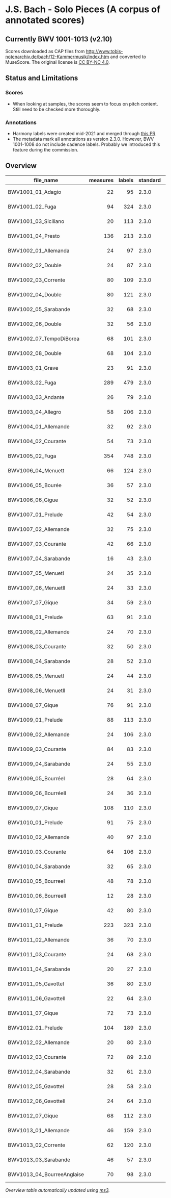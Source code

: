# J.S. Bach - Solo Pieces (A corpus of annotated scores)
## Currently BWV 1001-1013 (v2.10)

Scores downloaded as CAP files from http://www.tobis-notenarchiv.de/bach/12-Kammermusik/index.htm and converted to MuseScore. The original license is [CC BY-NC 4.0](https://creativecommons.org/licenses/by-nc/4.0/).

## Status and Limitations

### Scores

* When looking at samples, the scores seem to focus on pitch content. Still need to be checked more thoroughly.

### Annotations

* Harmony labels were created mid-2021 and merged through [this PR](https://github.com/DCMLab/bach_solo/pull/2)
* The metadata mark all annotations as version 2.3.0. However, BWV 1001-1008 do not include cadence labels. Probably we introduced this feature during the commission.


## Overview
|        file_name         |measures|labels|standard| annotators |
|--------------------------|-------:|-----:|--------|------------|
|BWV1001_01_Adagio         |      22|    95|2.3.0   |Adrian Nagel|
|BWV1001_02_Fuga           |      94|   324|2.3.0   |Adrian Nagel|
|BWV1001_03_Siciliano      |      20|   113|2.3.0   |Adrian Nagel|
|BWV1001_04_Presto         |     136|   213|2.3.0   |Adrian Nagel|
|BWV1002_01_Allemanda      |      24|    97|2.3.0   |Adrian Nagel|
|BWV1002_02_Double         |      24|    87|2.3.0   |Adrian Nagel|
|BWV1002_03_Corrente       |      80|   109|2.3.0   |Adrian Nagel|
|BWV1002_04_Double         |      80|   121|2.3.0   |Adrian Nagel|
|BWV1002_05_Sarabande      |      32|    68|2.3.0   |Adrian Nagel|
|BWV1002_06_Double         |      32|    56|2.3.0   |Adrian Nagel|
|BWV1002_07_TempoDiBorea   |      68|   101|2.3.0   |Adrian Nagel|
|BWV1002_08_Double         |      68|   104|2.3.0   |Adrian Nagel|
|BWV1003_01_Grave          |      23|    91|2.3.0   |Adrian Nagel|
|BWV1003_02_Fuga           |     289|   479|2.3.0   |Adrian Nagel|
|BWV1003_03_Andante        |      26|    79|2.3.0   |Adrian Nagel|
|BWV1003_04_Allegro        |      58|   206|2.3.0   |Adrian Nagel|
|BWV1004_01_Allemande      |      32|    92|2.3.0   |Adrian Nagel|
|BWV1004_02_Courante       |      54|    73|2.3.0   |Adrian Nagel|
|BWV1005_02_Fuga           |     354|   748|2.3.0   |Adrian Nagel|
|BWV1006_04_Menuett        |      66|   124|2.3.0   |Adrian Nagel|
|BWV1006_05_Bourée         |      36|    57|2.3.0   |Adrian Nagel|
|BWV1006_06_Gigue          |      32|    52|2.3.0   |Adrian Nagel|
|BWV1007_01_Prelude        |      42|    54|2.3.0   |Adrian Nagel|
|BWV1007_02_Allemande      |      32|    75|2.3.0   |Adrian Nagel|
|BWV1007_03_Courante       |      42|    66|2.3.0   |Adrian Nagel|
|BWV1007_04_Sarabande      |      16|    43|2.3.0   |Adrian Nagel|
|BWV1007_05_MenuetI        |      24|    35|2.3.0   |Adrian Nagel|
|BWV1007_06_MenuetII       |      24|    33|2.3.0   |Adrian Nagel|
|BWV1007_07_Gique          |      34|    59|2.3.0   |Adrian Nagel|
|BWV1008_01_Prelude        |      63|    91|2.3.0   |Adrian Nagel|
|BWV1008_02_Allemande      |      24|    70|2.3.0   |Adrian Nagel|
|BWV1008_03_Courante       |      32|    50|2.3.0   |Adrian Nagel|
|BWV1008_04_Sarabande      |      28|    52|2.3.0   |Adrian Nagel|
|BWV1008_05_MenuetI        |      24|    44|2.3.0   |Adrian Nagel|
|BWV1008_06_MenuetII       |      24|    31|2.3.0   |Adrian Nagel|
|BWV1008_07_Gique          |      76|    91|2.3.0   |Adrian Nagel|
|BWV1009_01_Prelude        |      88|   113|2.3.0   |Adrian Nagel|
|BWV1009_02_Allemande      |      24|   106|2.3.0   |Adrian Nagel|
|BWV1009_03_Courante       |      84|    83|2.3.0   |Adrian Nagel|
|BWV1009_04_Sarabande      |      24|    55|2.3.0   |Adrian Nagel|
|BWV1009_05_BourréeI       |      28|    64|2.3.0   |Adrian Nagel|
|BWV1009_06_BourréeII      |      24|    36|2.3.0   |Adrian Nagel|
|BWV1009_07_Gique          |     108|   110|2.3.0   |Adrian Nagel|
|BWV1010_01_Prelude        |      91|    75|2.3.0   |Adrian Nagel|
|BWV1010_02_Allemande      |      40|    97|2.3.0   |Adrian Nagel|
|BWV1010_03_Courante       |      64|   106|2.3.0   |Adrian Nagel|
|BWV1010_04_Sarabande      |      32|    65|2.3.0   |Adrian Nagel|
|BWV1010_05_BourreeI       |      48|    78|2.3.0   |Adrian Nagel|
|BWV1010_06_BourreeII      |      12|    28|2.3.0   |Adrian Nagel|
|BWV1010_07_Gique          |      42|    80|2.3.0   |Adrian Nagel|
|BWV1011_01_Prelude        |     223|   323|2.3.0   |Adrian Nagel|
|BWV1011_02_Allemande      |      36|    70|2.3.0   |Adrian Nagel|
|BWV1011_03_Courante       |      24|    68|2.3.0   |Adrian Nagel|
|BWV1011_04_Sarabande      |      20|    27|2.3.0   |Adrian Nagel|
|BWV1011_05_GavotteI       |      36|    80|2.3.0   |Adrian Nagel|
|BWV1011_06_GavotteII      |      22|    64|2.3.0   |Adrian Nagel|
|BWV1011_07_Gique          |      72|    73|2.3.0   |Adrian Nagel|
|BWV1012_01_Prelude        |     104|   189|2.3.0   |Adrian Nagel|
|BWV1012_02_Allemande      |      20|    80|2.3.0   |Adrian Nagel|
|BWV1012_03_Courante       |      72|    89|2.3.0   |Adrian Nagel|
|BWV1012_04_Sarabande      |      32|    61|2.3.0   |Adrian Nagel|
|BWV1012_05_GavotteI       |      28|    58|2.3.0   |Adrian Nagel|
|BWV1012_06_GavotteII      |      24|    64|2.3.0   |Adrian Nagel|
|BWV1012_07_Gique          |      68|   112|2.3.0   |Adrian Nagel|
|BWV1013_01_Allemande      |      46|   159|2.3.0   |Adrian Nagel|
|BWV1013_02_Corrente       |      62|   120|2.3.0   |Adrian Nagel|
|BWV1013_03_Sarabande      |      46|    57|2.3.0   |Adrian Nagel|
|BWV1013_04_BourreeAnglaise|      70|    98|2.3.0   |Adrian Nagel|


*Overview table automatically updated using [ms3](https://ms3.readthedocs.io/).*
